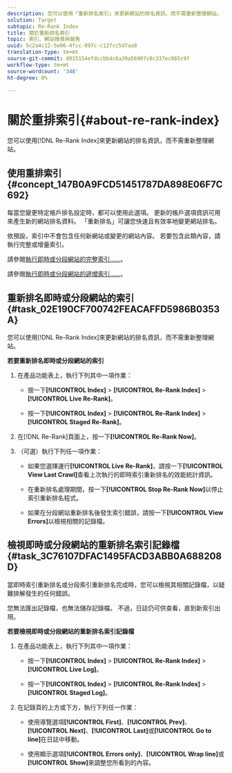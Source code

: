 ```yaml
---
description: 您可以使用「重新排名索引」來更新網站的排名資訊，而不需重新整理網站。
solution: Target
subtopic: Re-Rank Index
title: 關於重新排名索引
topic: 索引、網站搜尋與銷售
uuid: 5c2a4c12-5e06-4fcc-897c-c12fcc5d7aa8
translation-type: tm+mt
source-git-commit: d015154efdccbb4c6a39a56907c0c337ec065c9f
workflow-type: tm+mt
source-wordcount: '348'
ht-degree: 0%

---
```



# 關於重排索引{#about-re-rank-index}

您可以使用[!DNL Re-Rank Index]來更新網站的排名資訊，而不需重新整理網站。

## 使用重排索引{#concept_147B0A9FCD51451787DA898E06F7C692}

每當您變更特定帳戶排名設定時，都可以使用此選項。 更新的帳戶選項資訊可用來產生新的網站排名資料。 「重新排名」可讓您快速且有效率地變更網站排名。

依預設，索引中不會包含任何新網站或變更的網站內容。 若要包含此類內容，請執行完整或增量索引。

請參閱[執行即時或分段網站的完整索引……](../c-about-index-menu/c-about-full-index.md#task_F7FE04D8A1654A7787FCCA31B45EB42D)。

請參閱[執行即時或分段網站的遞增索引……](../c-about-index-menu/c-about-incremental-index.md#task_9BFB6157F3884B2FAECB7E0E9CA318CB)。

## 重新排名即時或分段網站的索引{#task_02E190CF700742FEACAFFD5986B0353A}

您可以使用[!DNL Re-Rank Index]來更新網站的排名資訊，而不需重新整理網站。

**若要重新排名即時或分段網站的索引**

1. 在產品功能表上，執行下列其中一項作業：

   * 按一下&#x200B;**[!UICONTROL Index]** > **[!UICONTROL Re-Rank Index]** > **[!UICONTROL Live Re-Rank]**。

   * 按一下&#x200B;**[!UICONTROL Index]** > **[!UICONTROL Re-Rank Index]** > **[!UICONTROL Staged Re-Rank]**。

1. 在[!DNL Re-Rank]頁面上，按一下&#x200B;**[!UICONTROL Re-Rank Now]**。
1. （可選）執行下列任一項作業：

   * 如果您選擇運行&#x200B;**[!UICONTROL Live Re-Rank]**，請按一下&#x200B;**[!UICONTROL View Last Crawl]**&#x200B;查看上次執行的即時索引重新排名的效能統計資訊。

   * 在重新排名處理期間，按一下&#x200B;**[!UICONTROL Stop Re-Rank Now]**&#x200B;以停止索引重新排名程式。
   * 如果在分段網站重新排名後發生索引錯誤，請按一下&#x200B;**[!UICONTROL View Errors]**&#x200B;以檢視相關的記錄檔。

## 檢視即時或分段網站的重新排名索引記錄檔{#task_3C76107DFAC1495FACD3ABB0A688208D}

當即時索引重新排名或分段索引重新排名完成時，您可以檢視其相關記錄檔，以疑難排解發生的任何錯誤。

您無法匯出記錄檔，也無法儲存記錄檔。 不過，日誌仍可供查看，直到新索引出現。

**若要檢視即時或分段網站的重新排名索引記錄檔**

1. 在產品功能表上，執行下列其中一項作業：

   * 按一下&#x200B;**[!UICONTROL Index]** > **[!UICONTROL Re-Rank Index]** > **[!UICONTROL Live Log]**。

   * 按一下&#x200B;**[!UICONTROL Index]** > **[!UICONTROL Re-Rank Index]** > **[!UICONTROL Staged Log]**。

1. 在記錄頁的上方或下方，執行下列任一作業：

   * 使用導覽選項&#x200B;**[!UICONTROL First]**、**[!UICONTROL Prev]**、**[!UICONTROL Next]**、**[!UICONTROL Last]**&#x200B;或&#x200B;**[!UICONTROL Go to line]**&#x200B;在日誌中移動。

   * 使用顯示選項&#x200B;**[!UICONTROL Errors only]**、**[!UICONTROL Wrap line]**&#x200B;或&#x200B;**[!UICONTROL Show]**&#x200B;來調整您所看到的內容。

